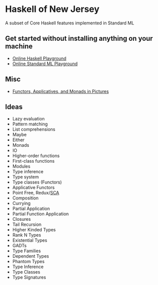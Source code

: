 # Haskell of New Jersey

A subset of Core Haskell features implemented in Standard ML

## Get started without installing anything on your machine

- [Online Haskell Playground](https://play.haskell.org/)
- [Online Standard ML Playground](https://sosml.org/editor)

## Misc

- [Functors, Applicatives, and Monads in Pictures](https://www.adit.io/posts/2013-04-17-functors,_applicatives,_and_monads_in_pictures.html)

## Ideas

- Lazy evaluation
- Pattern matching
- List comprehensions
- Maybe
- Either
- Monads
- IO
- Higher-order functions
- First-class functions
- Modules
- Type inference
- Type system
- Type classes (Functors)
- Applicative Functors
- Point Free, Redux/[SCA](https://danielfalbo.notion.site/2372988c9f944e6dba2fbe5518335395)
- Composition
- Currying
- Partial Application
- Partial Function Application
- Closures
- Tail Recursion
- Higher Kinded Types
- Rank N Types
- Existential Types
- GADTs
- Type Families
- Dependent Types
- Phantom Types
- Type Inference
- Type Classes
- Type Signatures
